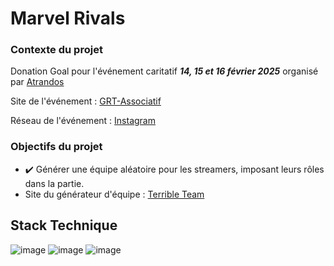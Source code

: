 # Marvel Rivals  

### Contexte du projet  
Donation Goal pour l'événement caritatif ***14, 15 et 16 février 2025*** organisé par [Atrandos](https://www.twitch.tv/atrandos) 

Site de l'événement : [GRT-Associatif](https://grt-associatif.fr/)

Réseau de l'événement : [Instagram](https://www.instagram.com/grtreborn?igsh=MXVmZmI1OW51M2lkbA==)

### Objectifs du projet  
- ✔️ Générer une équipe aléatoire pour les streamers, imposant leurs rôles dans la partie.  
- Site du générateur d'équipe : [Terrible Team](szczapa.github.io/MarvelTerriblePick/)
## Stack Technique

![image](https://img.shields.io/badge/TypeScript-007ACC?style=for-the-badge&logo=typescript&logoColor=white)  ![image](https://img.shields.io/badge/HTML5-E34F26?style=for-the-badge&logo=html5&logoColor=white)
![image](https://img.shields.io/badge/CSS3-1572B6?style=for-the-badge&logo=css3&logoColor=white)

